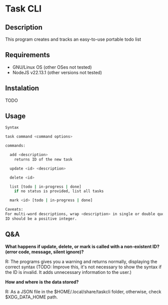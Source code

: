 # Task CLI

## Description

This program creates and tracks an easy-to-use portable todo list

## Requirements
- GNU/Linux OS (other OSes not tested)
- NodeJS v22.13.1 (other versions not tested)

## Instalation

TODO

## Usage

```sh
Syntax

task command <command options>

commands:

  add <description>
    returns ID of the new task

  update <id> <description>

  delete <id>

  list [todo | in-progress | done]
    if no status is provided, list all tasks

  mark <id> [todo | in-progress | done]

Caveats:
For multi-word descriptions, wrap <description> in single or double quotarion marks.
ID should be a positive integer.
  ```

## Q&A

**What happens if update, delete, or mark is called with a non-existent ID? (error code, message, silent ignore)?**

R: The programs gives you a warning and returns normally, displaying the correct syntax (TODO: Improve this, it's not necessary to show the syntax if the ID is invalid. It adds unnecessary information to the user.)

**How and where is the data stored?**

R: As a JSON file in the $HOME/.local/share/taskcli folder, otherwise, check $XDG_DATA_HOME path.

